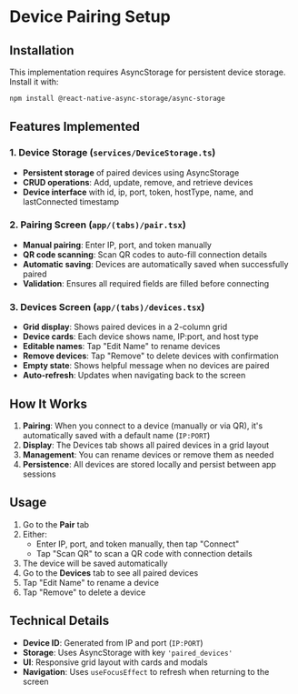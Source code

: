 # Device Pairing Setup

## Installation

This implementation requires AsyncStorage for persistent device storage. Install it with:

```bash
npm install @react-native-async-storage/async-storage
```

## Features Implemented

### 1. Device Storage (`services/DeviceStorage.ts`)
- **Persistent storage** of paired devices using AsyncStorage
- **CRUD operations**: Add, update, remove, and retrieve devices
- **Device interface** with id, ip, port, token, hostType, name, and lastConnected timestamp

### 2. Pairing Screen (`app/(tabs)/pair.tsx`)
- **Manual pairing**: Enter IP, port, and token manually
- **QR code scanning**: Scan QR codes to auto-fill connection details
- **Automatic saving**: Devices are automatically saved when successfully paired
- **Validation**: Ensures all required fields are filled before connecting

### 3. Devices Screen (`app/(tabs)/devices.tsx`)
- **Grid display**: Shows paired devices in a 2-column grid
- **Device cards**: Each device shows name, IP:port, and host type
- **Editable names**: Tap "Edit Name" to rename devices
- **Remove devices**: Tap "Remove" to delete devices with confirmation
- **Empty state**: Shows helpful message when no devices are paired
- **Auto-refresh**: Updates when navigating back to the screen

## How It Works

1. **Pairing**: When you connect to a device (manually or via QR), it's automatically saved with a default name (`IP:PORT`)
2. **Display**: The Devices tab shows all paired devices in a grid layout
3. **Management**: You can rename devices or remove them as needed
4. **Persistence**: All devices are stored locally and persist between app sessions

## Usage

1. Go to the **Pair** tab
2. Either:
   - Enter IP, port, and token manually, then tap "Connect"
   - Tap "Scan QR" to scan a QR code with connection details
3. The device will be saved automatically
4. Go to the **Devices** tab to see all paired devices
5. Tap "Edit Name" to rename a device
6. Tap "Remove" to delete a device

## Technical Details

- **Device ID**: Generated from IP and port (`IP:PORT`)
- **Storage**: Uses AsyncStorage with key `'paired_devices'`
- **UI**: Responsive grid layout with cards and modals
- **Navigation**: Uses `useFocusEffect` to refresh when returning to the screen 